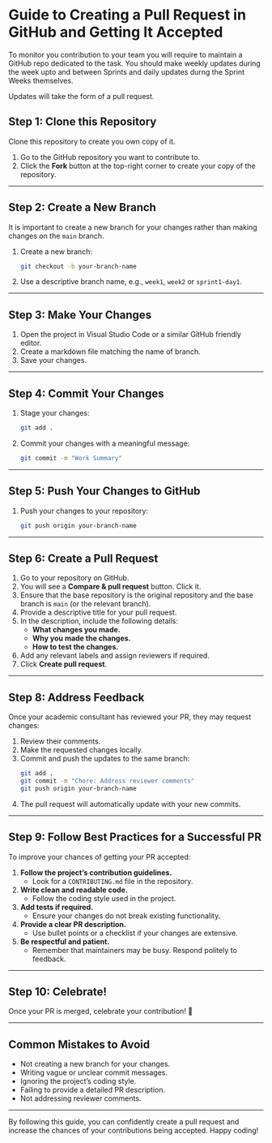 # Guide to Creating a Pull Request in GitHub and Getting It Accepted

To monitor you contribution to your team you will require to maintain a GitHub repo dedicated to the task.  You should make weekly updates during the week upto and between Sprints and daily updates durng the Sprint Weeks themselves.

Updates will take the form of a pull request.

## **Step 1: Clone this Repository**
Clone this repository to create you own copy of it.
1. Go to the GitHub repository you want to contribute to.
2. Click the **Fork** button at the top-right corner to create your copy of the repository.

---

## **Step 2: Create a New Branch**
It is important to create a new branch for your changes rather than making changes on the `main` branch.
1. Create a new branch:
   ```bash
   git checkout -b your-branch-name
   ```
2. Use a descriptive branch name, e.g., `week1`, `week2` or `sprint1-day1`.

---

## **Step 3: Make Your Changes**
1. Open the project in Visual Studio Code or a similar GitHub friendly editor.
2. Create a markdown file matching the name of branch.
3. Save your changes.

---

## **Step 4: Commit Your Changes**
1. Stage your changes:
   ```bash
   git add .
   ```
2. Commit your changes with a meaningful message:
   ```bash
   git commit -m "Work Summary"
   ```

---

## **Step 5: Push Your Changes to GitHub**
1. Push your changes to your repository:
   ```bash
   git push origin your-branch-name
   ```

---

## **Step 6: Create a Pull Request**
1. Go to your repository on GitHub.
2. You will see a **Compare & pull request** button. Click it.
3. Ensure that the base repository is the original repository and the base branch is `main` (or the relevant branch).
4. Provide a descriptive title for your pull request.
5. In the description, include the following details:
   - **What changes you made.**
   - **Why you made the changes.**
   - **How to test the changes.**
6. Add any relevant labels and assign reviewers if required.
7. Click **Create pull request**.

---

## **Step 8: Address Feedback**
Once your academic consultant has reviewed your PR, they may request changes:
1. Review their comments.
2. Make the requested changes locally.
3. Commit and push the updates to the same branch:
   ```bash
   git add .
   git commit -m "Chore: Address reviewer comments"
   git push origin your-branch-name
   ```
4. The pull request will automatically update with your new commits.

---

## **Step 9: Follow Best Practices for a Successful PR**
To improve your chances of getting your PR accepted:
1. **Follow the project’s contribution guidelines.**
   - Look for a `CONTRIBUTING.md` file in the repository.
2. **Write clean and readable code.**
   - Follow the coding style used in the project.
3. **Add tests if required.**
   - Ensure your changes do not break existing functionality.
4. **Provide a clear PR description.**
   - Use bullet points or a checklist if your changes are extensive.
5. **Be respectful and patient.**
   - Remember that maintainers may be busy. Respond politely to feedback.

---

## **Step 10: Celebrate!**
Once your PR is merged, celebrate your contribution! 🎉

---

## **Common Mistakes to Avoid**
- Not creating a new branch for your changes.
- Writing vague or unclear commit messages.
- Ignoring the project’s coding style.
- Failing to provide a detailed PR description.
- Not addressing reviewer comments.

---

By following this guide, you can confidently create a pull request and increase the chances of your contributions being accepted. Happy coding!


